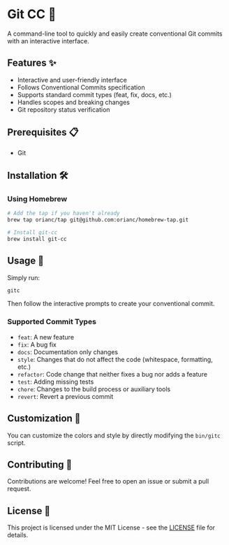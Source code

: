 # Git CC 🚀

A command-line tool to quickly and easily create conventional Git commits with an interactive interface.

## Features ✨

- Interactive and user-friendly interface
- Follows Conventional Commits specification
- Supports standard commit types (feat, fix, docs, etc.)
- Handles scopes and breaking changes
- Git repository status verification

## Prerequisites 📋

- Git

## Installation 🛠️

### Using Homebrew

```bash
# Add the tap if you haven't already
brew tap orianc/tap git@github.com:orianc/homebrew-tap.git

# Install git-cc
brew install git-cc
```

## Usage 🚀

Simply run:

```bash
gitc
```

Then follow the interactive prompts to create your conventional commit.

### Supported Commit Types

- `feat`: A new feature
- `fix`: A bug fix
- `docs`: Documentation only changes
- `style`: Changes that do not affect the code (whitespace, formatting, etc.)
- `refactor`: Code change that neither fixes a bug nor adds a feature
- `test`: Adding missing tests
- `chore`: Changes to the build process or auxiliary tools
- `revert`: Revert a previous commit

## Customization 🎨

You can customize the colors and style by directly modifying the `bin/gitc` script.

## Contributing 🤝

Contributions are welcome! Feel free to open an issue or submit a pull request.

## License 📄

This project is licensed under the MIT License - see the [LICENSE](LICENSE) file for details.
